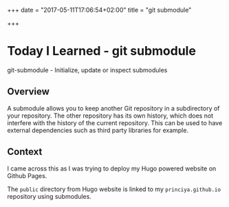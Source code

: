 +++
date = "2017-05-11T17:06:54+02:00"
title = "git submodule"

+++

# Today I Learned - git submodule

git-submodule - Initialize, update or inspect submodules

## Overview

A submodule allows you to keep another Git repository in a subdirectory of your repository. The other repository has its own history, which does not interfere with the history of the current repository. This can be used to have external dependencies such as third party libraries for example.

## Context

I came across this as I was trying to deploy my Hugo powered website on Github Pages.

The `public` directory from Hugo website is linked to my `princiya.github.io` repository using submodules.
